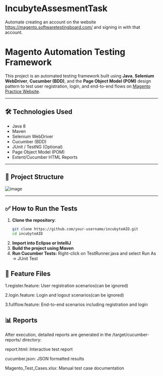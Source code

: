 # IncubyteAssesmentTask
Automate creating an account on the website https://magento.softwaretestingboard.com/ and signing in with that account.


# Magento Automation Testing Framework

This project is an automated testing framework built using **Java**, **Selenium WebDriver**, **Cucumber (BDD)**, and the **Page Object Model (POM)** design pattern to test user registration, login, and end-to-end flows on [Magento Practice Website](https://magento.softwaretestingboard.com).

---

## 🛠️ Technologies Used

- Java 8
- Maven
- Selenium WebDriver
- Cucumber (BDD)
- JUnit / TestNG (Optional)
- Page Object Model (POM)
- Extent/Cucumber HTML Reports

---

## 📁 Project Structure

![image](https://github.com/user-attachments/assets/553fe233-c5fb-40e6-8c9a-70f846653e11)



---

## ✅ How to Run the Tests

1. **Clone the repository**:
   ```bash
   git clone https://github.com/your-username/incubyteAID.git
   cd incubyteAID
2. **Import into Eclipse or IntelliJ**
3. **Build the project using Maven**
4. **Run Cucumber Tests:**
   Right-click on TestRunner.java and select Run As → JUnit Test

## 📄 Feature Files
1.register.feature: User registration scenarios(can be ignored)

2.login.feature: Login and logout scenarios(can be ignored)

3.fullflow.feature: End-to-end scenarios including registration and login

## 📊 Reports
After execution, detailed reports are generated in the /target/cucumber-reports/ directory:

report.html: Interactive test report

cucumber.json: JSON formatted results

Magento_Test_Cases.xlsx: Manual test case documentation
